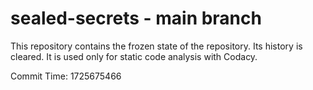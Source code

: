 # sealed-secrets - main branch

This repository contains the frozen state of the repository.
Its history is cleared. It is used only for static code
analysis with Codacy.

Commit Time: 1725675466